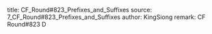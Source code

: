 title: CF_Round#823_Prefixes_and_Suffixes
source: 7_CF_Round#823_Prefixes_and_Suffixes
author: KingSiong
remark: CF Round#823 D
